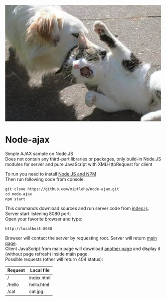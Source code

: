 ![Cat and dog](cat.jpg)

# Node-ajax
Simple AJAX sample on Node.JS  
Does not contain any third-part libraries or packages, only build-in Node.JS modules for server and pure JavaScript with XMLHttpRequest for client

To run you need to install [Node.JS and NPM](https://nodejs.org/en/download/)  
Then run following code from console:  
```
git clone https://github.com/miptleha/node-ajax.git
cd node-ajax
npm start
```


This commands download sources and run server code from [index.js](index.js).  
Server start listening 8080 port.  
Open your favorite browser and type:
```
http://localhost:8080
```
Browser will contact the server by requesting root. Server will return [main page](index.html).  
Client JavaScript from main page will download [another page](hello.html) and display it (without page refresh) inside main page.  
Possible requests (other will return 404 status): 

| Request | Local file |
| - | - |
| / | index.html |
| /hello | hello.html |
| /cat | cat.jpg |
